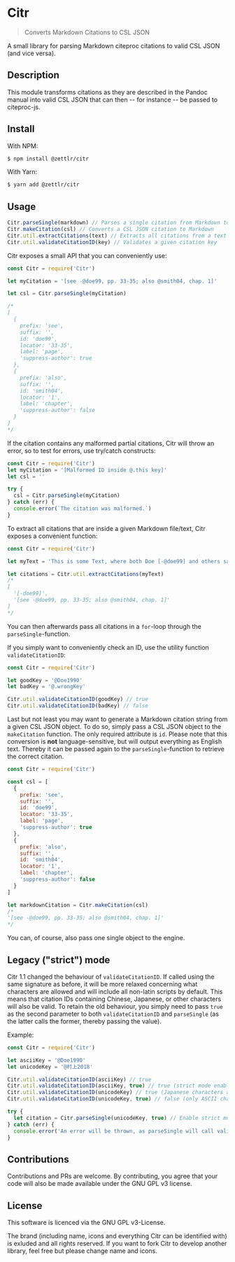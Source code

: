# Citr

> Converts Markdown Citations to CSL JSON

A small library for parsing Markdown citeproc citations to valid CSL JSON (and vice versa).

## Description

This module transforms citations as they are described in the Pandoc manual into valid CSL JSON that can then -- for instance -- be passed to citeproc-js.

## Install

With NPM:

```bash
$ npm install @zettlr/citr
```

With Yarn:

```bash
$ yarn add @zettlr/citr
```

## Usage

```javascript
Citr.parseSingle(markdown) // Parses a single citation from Markdown to CSL JSON
Citr.makeCitation(csl) // Converts a CSL JSON citation to Markdown
Citr.util.extractCitations(text) // Extracts all citations from a text
Citr.util.validateCitationID(key) // Validates a given citation key
```

Citr exposes a small API that you can conveniently use:

```javascript
const Citr = require('Citr')

let myCitation = '[see -@doe99, pp. 33-35; also @smith04, chap. 1]'

let csl = Citr.parseSingle(myCitation)

/*
[
  {
    prefix: 'see',
    suffix: '',
    id: 'doe99',
    locator: '33-35',
    label: 'page',
    'suppress-author': true
  },
  {
    prefix: 'also',
    suffix: '',
    id: 'smith04',
    locator: '1',
    label: 'chapter',
    'suppress-author': false
  }
]
*/
```

If the citation contains any malformed partial citations, Citr will throw an error, so to test for errors, use try/catch constructs:

```javascript
const Citr = require('Citr')
let myCitation = '[Malformed ID inside @.this key]'
let csl = ''

try {
  csl = Citr.parseSingle(myCitation)
} catch (err) {
  console.error(`The citation was malformed.`)
}
```

To extract all citations that are inside a given Markdown file/text, Citr exposes a convenient function:

```javascript
const Citr = require('Citr')

let myText = 'This is some Text, where both Doe [-@doe99] and others said something [see -@doe99, pp. 33-35; also @smith04, chap. 1]. Of course, this is debatable.'

let citations = Citr.util.extractCitations(myText)
/*
[
  '[-doe99]',
  '[see -@doe99, pp. 33-35; also @smith04, chap. 1]'
]
*/
```

You can then afterwards pass all citations in a `for`-loop through the `parseSingle`-function.

If you simply want to conveniently check an ID, use the utility function `validateCitationID`:

```javascript
const Citr = require('Citr')

let goodKey = '@Doe1990'
let badKey = '@.wrongKey'

Citr.util.validateCitationID(goodKey) // true
Citr.util.validateCitationID(badKey) // false
```

Last but not least you may want to generate a Markdown citation string from a given CSL JSON object. To do so, simply pass a CSL JSON object to the `makeCitation` function. The only required attribute is `id`. Please note that this conversion is **not** language-sensitive, but will output everything as English text. Thereby it can be passed again to the `parseSingle`-function to retrieve the correct citation.

```javascript
const Citr = require('Citr')

const csl = [
  {
    prefix: 'see',
    suffix: '',
    id: 'doe99',
    locator: '33-35',
    label: 'page',
    'suppress-author': true
  },
  {
    prefix: 'also',
    suffix: '',
    id: 'smith04',
    locator: '1',
    label: 'chapter',
    'suppress-author': false
  }
]

let markdownCitation = Citr.makeCitation(csl)
/*
'[see -@doe99, pp. 33-35; also @smith04, chap. 1]'
*/
```

You can, of course, also pass one single object to the engine.

## Legacy ("strict") mode

Citr 1.1 changed the behaviour of `validateCitationID`. If called using the same signature as before, it will be more relaxed concerning what characters are allowed and will include all non-latin scripts by default. This means that citation IDs containing Chinese, Japanese, or other characters will also be valid. To retain the old behaviour, you simply need to pass `true` as the second parameter to both `validateCitationID` and `parseSingle` (as the latter calls the former, thereby passing the value).

Example:

```javascript
const Citr = require('Citr')

let asciiKey = '@Doe1990'
let unicodeKey = '@村上2018'

Citr.util.validateCitationID(asciiKey) // true
Citr.util.validateCitationID(asciiKey, true) // true (strict mode enabled)
Citr.util.validateCitationID(unicodeKey) // true (Japanese characters are allowed)
Citr.util.validateCitationID(unicodeKey, true) // false (only ASCII characters allowed)

try {
  let citation = Citr.parseSingle(unicodeKey, true) // Enable strict mode
} catch (err) {
  console.error('An error will be thrown, as parseSingle will call validateCitationID using strict mode')
}
```

## Contributions

Contributions and PRs are welcome. By contributing, you agree that your code will also be made available under the GNU GPL v3 license.

## License

This software is licenced via the GNU GPL v3-License.

The brand (including name, icons and everything Citr can be identified with) is exluded and all rights reserved. If you want to fork Citr to develop another library, feel free but please change name and icons.
